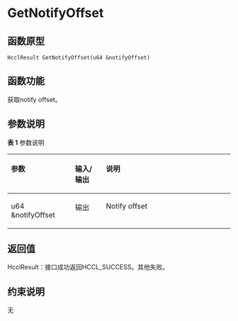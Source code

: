 # GetNotifyOffset 

## 函数原型<a name="zh-cn_topic_0000001956618449_section3254mcpsimp"></a>

```
HcclResult GetNotifyOffset(u64 &notifyOffset)
```

## 函数功能<a name="zh-cn_topic_0000001956618449_section3257mcpsimp"></a>

获取notify offset。

## 参数说明<a name="zh-cn_topic_0000001956618449_section3260mcpsimp"></a>

**表 1**  参数说明

<a name="zh-cn_topic_0000001956618449_table3262mcpsimp"></a>
<table><thead align="left"><tr id="zh-cn_topic_0000001956618449_row3269mcpsimp"><th class="cellrowborder" valign="top" width="28.71%" id="mcps1.2.4.1.1"><p id="zh-cn_topic_0000001956618449_p3271mcpsimp"><a name="zh-cn_topic_0000001956618449_p3271mcpsimp"></a><a name="zh-cn_topic_0000001956618449_p3271mcpsimp"></a>参数</p>
</th>
<th class="cellrowborder" valign="top" width="13.86%" id="mcps1.2.4.1.2"><p id="zh-cn_topic_0000001956618449_p3273mcpsimp"><a name="zh-cn_topic_0000001956618449_p3273mcpsimp"></a><a name="zh-cn_topic_0000001956618449_p3273mcpsimp"></a>输入/输出</p>
</th>
<th class="cellrowborder" valign="top" width="57.43000000000001%" id="mcps1.2.4.1.3"><p id="zh-cn_topic_0000001956618449_p3275mcpsimp"><a name="zh-cn_topic_0000001956618449_p3275mcpsimp"></a><a name="zh-cn_topic_0000001956618449_p3275mcpsimp"></a>说明</p>
</th>
</tr>
</thead>
<tbody><tr id="zh-cn_topic_0000001956618449_row3277mcpsimp"><td class="cellrowborder" valign="top" width="28.71%" headers="mcps1.2.4.1.1 "><p id="zh-cn_topic_0000001956618449_p3279mcpsimp"><a name="zh-cn_topic_0000001956618449_p3279mcpsimp"></a><a name="zh-cn_topic_0000001956618449_p3279mcpsimp"></a>u64 &amp;notifyOffset</p>
</td>
<td class="cellrowborder" valign="top" width="13.86%" headers="mcps1.2.4.1.2 "><p id="zh-cn_topic_0000001956618449_p3281mcpsimp"><a name="zh-cn_topic_0000001956618449_p3281mcpsimp"></a><a name="zh-cn_topic_0000001956618449_p3281mcpsimp"></a>输出</p>
</td>
<td class="cellrowborder" valign="top" width="57.43000000000001%" headers="mcps1.2.4.1.3 "><p id="zh-cn_topic_0000001956618449_p3283mcpsimp"><a name="zh-cn_topic_0000001956618449_p3283mcpsimp"></a><a name="zh-cn_topic_0000001956618449_p3283mcpsimp"></a>Notify offset</p>
</td>
</tr>
</tbody>
</table>

## 返回值<a name="zh-cn_topic_0000001956618449_section3284mcpsimp"></a>

HcclResult：接口成功返回HCCL\_SUCCESS。其他失败。

## 约束说明<a name="zh-cn_topic_0000001956618449_section3287mcpsimp"></a>

无


